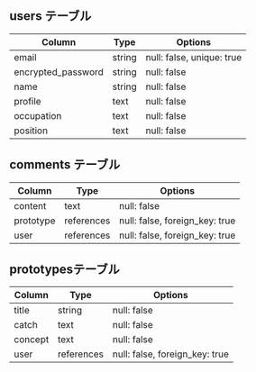 ## users テーブル

| Column             | Type   | Options     |
| ------------------ | ------ | ----------- |
| email              | string | null: false, unique: true |
| encrypted_password | string | null: false |
| name               | string | null: false |
| profile            | text   | null: false |
| occupation         | text   | null: false |
| position           | text   | null: false |



## comments テーブル

| Column    | Type       | Options                        |
| --------- | ---------- | ------------------------------ |
| content   | text       | null: false                    |
| prototype | references | null: false, foreign_key: true |
| user      | references | null: false, foreign_key: true |

##  prototypesテーブル

| Column  | Type       | Options                        |
| ------- | ---------- | ------------------------------ |
| title   | string     | null: false                    |
| catch   | text       | null: false                    |
| concept | text       | null: false                    |
| user    | references | null: false, foreign_key: true |
